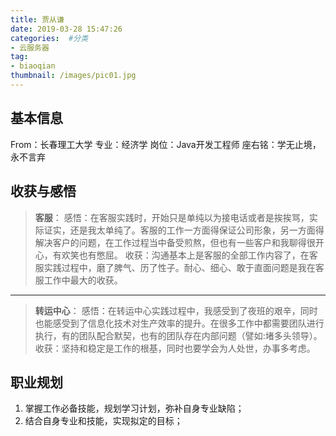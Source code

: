 ```yaml
---
title: 贾从谦
date: 2019-03-28 15:47:26
categories:  #分类
- 云服务器
tag:
- biaoqian
thumbnail: /images/pic01.jpg
---
```


## 基本信息
From：长春理工大学
专业：经济学
岗位：Java开发工程师
座右铭：学无止境，永不言弃

## 收获与感悟
>**客服**：
>感悟：在客服实践时，开始只是单纯以为接电话或者是挨挨骂，实际证实，还是我太单纯了。客服的工作一方面得保证公司形象，另一方面得解决客户的问题，在工作过程当中备受煎熬，但也有一些客户和我聊得很开心，有欢笑也有憋屈。
>收获：沟通基本上是客服的全部工作内容了，在客服实践过程中，磨了脾气、历了性子。耐心、细心、敢于直面问题是我在客服工作中最大的收获。
---
>**转运中心**：
>感悟：在转运中心实践过程中，我感受到了夜班的艰辛，同时也能感受到了信息化技术对生产效率的提升。在很多工作中都需要团队进行执行，有的团队配合默契，也有的团队存在内部问题（譬如:堵多头领导）。
>收获：坚持和稳定是工作的根基，同时也要学会为人处世，办事多考虑。

## 职业规划
1. 掌握工作必备技能，规划学习计划，弥补自身专业缺陷；
2. 结合自身专业和技能，实现拟定的目标；














